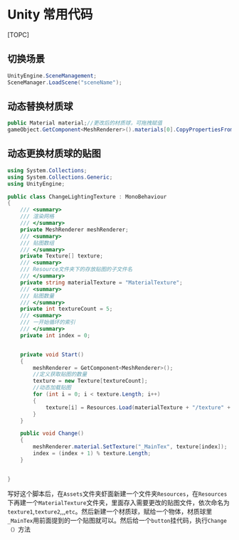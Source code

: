 # Unity 常用代码
[TOPC]
## 切换场景
```csharp
UnityEngine.SceneManagement;
SceneManager.LoadScene("sceneName");
```

## 动态替换材质球
```csharp
public Material material;//更改后的材质球，可拖拽赋值
gameObject.GetComponent<MeshRenderer>().materials[0].CopyPropertiesFromMaterial(material);//更改材质球
```
## 动态更换材质球的贴图
```csharp
using System.Collections;
using System.Collections.Generic;
using UnityEngine;

public class ChangeLightingTexture : MonoBehaviour
{    
    /// <summary>
    /// 渲染网格
    /// </summary>
    private MeshRenderer meshRenderer;
    /// <summary>
    /// 贴图数组
    /// </summary>
    private Texture[] texture;
    /// <summary>
    /// Resource文件夹下的存放贴图的子文件名
    /// </summary>
    private string materialTexture = "MaterialTexture";
    /// <summary>
    /// 贴图数量
    /// </summary>
    private int textureCount = 5;
    /// <summary>
    /// 一开始循环的索引
    /// </summary>
    private int index = 0;


    private void Start()
    {
        meshRenderer = GetComponent<MeshRenderer>();
        //定义获取贴图的数量
        texture = new Texture[textureCount];
        //动态加载贴图
        for (int i = 0; i < texture.Length; i++)
        {
            texture[i] = Resources.Load(materialTexture + "/texture" + (i + 1)) as Texture;
        }
    }

    public void Change()
    {
        meshRenderer.material.SetTexture("_MainTex", texture[index]);
        index = (index + 1) % texture.Length;
    }


}

```
写好这个脚本后，在`Assets`文件夹虾面新建一个文件夹`Resources`，在`Resources`下再建一个`MaterialTexture`文件夹，里面存入需要更改的贴图文件，依次命名为`texture1`,`texture2`,,,`etc`。然后新建一个材质球，赋给一个物体，材质球里`_MainTex`用前面提到的一个贴图就可以。然后给一个`button`挂代码，执行`Change（）`方法